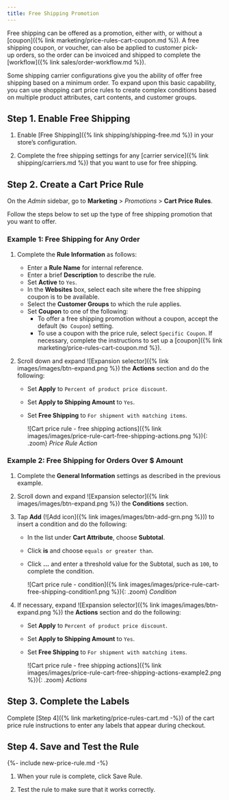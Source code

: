 ```yaml
---
title: Free Shipping Promotion
---
```


Free shipping can be offered as a promotion, either with, or without a [coupon]({% link marketing/price-rules-cart-coupon.md %}). A free shipping coupon, or voucher, can also be applied to customer pick-up orders, so the order can be invoiced and shipped to complete the [workflow]({% link sales/order-workflow.md %}).

Some shipping carrier configurations give you the ability of offer free shipping based on a minimum order. To expand upon this basic capability, you can use shopping cart price rules to create complex conditions based on multiple product attributes, cart contents, and customer groups.

## Step 1. Enable Free Shipping

1. Enable [Free Shipping]({% link shipping/shipping-free.md %}) in your store’s configuration.

1. Complete the free shipping settings for any [carrier service]({% link shipping/carriers.md %}) that you want to use for free shipping.

## Step 2. Create a Cart Price Rule

On the _Admin_ sidebar, go to **Marketing** > _Promotions_ > **Cart Price Rules**.

Follow the steps below to set up the type of free shipping promotion that you want to offer.

### Example 1: Free Shipping for Any Order

1. Complete the **Rule Information** as follows:

    - Enter a **Rule Name** for internal reference.
    - Enter a brief **Description** to describe the rule.
    - Set **Active** to `Yes`.
    - In the **Websites** box, select each site where the free shipping coupon is to be available.
    - Select the **Customer Groups** to which the rule applies.
    - Set **Coupon** to one of the following:
      - To offer a free shipping promotion without a coupon, accept the default (`No Coupon`) setting.
      - To use a coupon with the price rule, select `Specific Coupon`. If necessary, complete the instructions to set up a [coupon]({% link marketing/price-rules-cart-coupon.md %}).

1. Scroll down and expand ![Expansion selector]({% link images/images/btn-expand.png %}) the **Actions** section and do the following:

    - Set **Apply** to `Percent of product price discount`.
    - Set **Apply to Shipping Amount** to `Yes`.
    - Set **Free Shipping** to `For shipment with matching items`.

      ![Cart price rule - free shipping actions]({% link images/images/price-rule-cart-free-shipping-actions.png %}){: .zoom}
      _Price Rule Action_

### Example 2: Free Shipping for Orders Over $ Amount

1. Complete the **General Information** settings as described in the previous example.

1. Scroll down and expand ![Expansion selector]({% link images/images/btn-expand.png %}) the **Conditions** section.

1. Tap **Add** (![Add icon]({% link images/images/btn-add-grn.png %})) to insert a condition and do the following:

    - In the list under **Cart Attribute**, choose **Subtotal**.
    - Click **is** and choose `equals or greater than`.
    - Click **...** and enter a threshold value for the Subtotal, such as `100`, to complete the condition.

      ![Cart price rule - condition]({% link images/images/price-rule-cart-free-shipping-condition1.png %}){: .zoom}
      _Condition_

1. If necessary, expand ![Expansion selector]({% link images/images/btn-expand.png %}) the **Actions** section and do the following:

    - Set **Apply** to `Percent of product price discount`.
    - Set **Apply to Shipping Amount** to `Yes`.
    - Set **Free Shipping** to `For shipment with matching items`.

      ![Cart price rule - free shipping actions]({% link images/images/price-rule-cart-free-shipping-actions-example2.png %}){: .zoom}
      _Actions_

## Step 3. Complete the Labels

Complete [Step 4]({% link marketing/price-rules-cart.md -%}) of the cart price rule instructions to enter any labels that appear during checkout.

## Step 4. Save and Test the Rule

{%- include new-price-rule.md -%}

1. When your rule is complete, click <span class="btn"> Save Rule</span>.

1. Test the rule to make sure that it works correctly.
